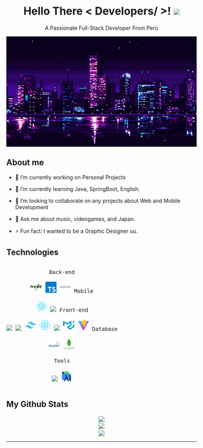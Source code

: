 <h1 align='center'> Hello There < Developers/ >! <img src = "https://raw.githubusercontent.com/MartinHeinz/MartinHeinz/master/wave.gif" width = 30px> </h1>

<p align='center'>A Passionate Full-Stack Developer From Perú<p/>

<p align='center'>
  <img align='center' src="https://github.com/AngelSvX/AngelSvX/blob/main/7her4ja.gif?raw=true"/>
</p>

<h2>About me</h2>

- 🔭 I’m currently working on Personal Projects
  
- 🌱 I’m currently learning Java, SpringBoot, English.
  
- 👯 I’m looking to collaborate on any projects about Web and Mobile Development
  
- 💬 Ask me about music, videogames, and Japan.
  
- ⚡ Fun fact: I wanted to be a Graphic Designer uu.

<h2>Technologies</h2>

<p style="display: inline-block;" align="center">
  <kbd>
    <kbd>Back-end</kbd>
    <br>
    <br>
    <img width="30px" src="https://raw.githubusercontent.com/devicons/devicon/ca28c779441053191ff11710fe24a9e6c23690d6/icons/nodejs/nodejs-original-wordmark.svg" />
    <img width="30px" src="https://raw.githubusercontent.com/devicons/devicon/ca28c779441053191ff11710fe24a9e6c23690d6/icons/typescript/typescript-plain.svg" />
    <img width="30px" src="https://raw.githubusercontent.com/devicons/devicon/ca28c779441053191ff11710fe24a9e6c23690d6/icons/express/express-original-wordmark.svg" />
  </kbd>
   <kbd>
    <kbd>Mobile</kbd>
    <br>
    <br>
    <img width="30px" src="https://raw.githubusercontent.com/devicons/devicon/ca28c779441053191ff11710fe24a9e6c23690d6/icons/react/react-original.svg" />
    <img width="30px" src="https://cdn.jsdelivr.net/gh/devicons/devicon/icons/flutter/flutter-plain.svg" />
  </kbd>
  <kbd>
    <kbd>Front-end</kbd>
    <br>
    <br>
    <img width="30px" src="https://cdn.jsdelivr.net/gh/devicons/devicon/icons/html5/html5-original.svg" /> 
    <img width="30px" src="https://cdn.jsdelivr.net/gh/devicons/devicon/icons/css3/css3-plain.svg" /> 
    <img width="30px" src="https://raw.githubusercontent.com/devicons/devicon/ca28c779441053191ff11710fe24a9e6c23690d6/icons/tailwindcss/tailwindcss-original.svg" />
    <img width="30px" src="https://raw.githubusercontent.com/devicons/devicon/ca28c779441053191ff11710fe24a9e6c23690d6/icons/react/react-original.svg" />
    <img width="30px" src="https://cdn.jsdelivr.net/gh/devicons/devicon/icons/javascript/javascript-original.svg" />
    <img width="30px" src="https://raw.githubusercontent.com/devicons/devicon/ca28c779441053191ff11710fe24a9e6c23690d6/icons/materialui/materialui-plain.svg"/>
        <img width="30px" src="https://raw.githubusercontent.com/devicons/devicon/ca28c779441053191ff11710fe24a9e6c23690d6/icons/vitejs/vitejs-original.svg
        "/>
  </kbd>
  <kbd>
    <kbd>Database</kbd>
    <br>
    <br>
    <img width="30px" src="https://raw.githubusercontent.com/devicons/devicon/ca28c779441053191ff11710fe24a9e6c23690d6/icons/mysql/mysql-plain-wordmark.svg" />
    <img width="30px" src="https://raw.githubusercontent.com/devicons/devicon/ca28c779441053191ff11710fe24a9e6c23690d6/icons/mongodb/mongodb-plain-wordmark.svg" />
  </kbd>
  <br>
  <br>
  <kbd>
    <kbd>Tools</kbd>
    <br>
    <br>
    <img width="30px" src="https://cdn.jsdelivr.net/gh/devicons/devicon/icons/vscode/vscode-original.svg" />
    <img width="30px" src="https://raw.githubusercontent.com/devicons/devicon/ca28c779441053191ff11710fe24a9e6c23690d6/icons/androidstudio/androidstudio-original.svg" />
  </kbd>
</p>

<h2>My Github Stats</h2>

<p align='center'>
<img align="center" src="https://github-readme-stats.vercel.app/api?username=AngelSvX&show_icons=true&theme=holi">
<br/>

<img align="center" src="https://github-readme-streak-stats.herokuapp.com/?user=AngelSvX&theme=holi-theme">
<br/>

<img align="center" src="https://github-readme-stats.vercel.app/api/top-langs/?username=AngelSvX&theme=holi">
</p>

---
